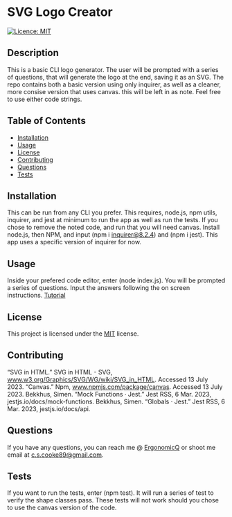 # SVG Logo Creator
  [![Licence: MIT](https://img.shields.io/badge/License-MIT-yellow.svg)](https://opensource.org/licenses/MIT)

  ## Description
  This is a basic CLI logo generator. The user will be prompted with a series of questions, that will generate the logo at the end, saving it as an SVG. The repo contains both a basic version using only inquirer, as well as a cleaner, more consise version that uses canvas. this will be left in as note. Feel free to use either code strings.
  
  ## Table of Contents
  - [Installation](#installation)
  - [Usage](#usage)
  - [License](#license)
  - [Contributing](#contributing)
  - [Questions](#questions)
  - [Tests](#tests)
  
  ## Installation
  This can be run from any CLI you prefer. This requires, node.js, npm utils, inquirer, and jest at minimum to run the app as well as run the tests. If you chose to remove the noted code, and run that you will need canvas. Install node.js, then NPM, and input (npm i inquirer@8.2.4) and (npm i jest). This app uses a specific version of inquirer for now. 
  
  ## Usage
  Inside your prefered code editor, enter (node index.js). You will be prompted a series of questions. Input the answers following the on screen instructions. 
  [Tutorial](https://youtu.be/5M-ai6QugVQ "Tutorial Video")
  
  ## License
 This project is licensed under the [MIT](https://opensource.org/licenses/MIT) license.
  
  ## Contributing
 “SVG in HTML.” SVG in HTML - SVG, www.w3.org/Graphics/SVG/WG/wiki/SVG_in_HTML. Accessed 13 July 2023. 
 “Canvas.” Npm, www.npmjs.com/package/canvas. Accessed 13 July 2023. 
  Bekkhus, Simen. “Mock Functions · Jest.” Jest RSS, 6 Mar. 2023, jestjs.io/docs/mock-functions. 
  Bekkhus, Simen. “Globals · Jest.” Jest RSS, 6 Mar. 2023, jestjs.io/docs/api. 
  
  ## Questions
  If you have any questions, you can reach me @ [ErgonomicQ](https://github.com/ErgonomicQ) or shoot me email at c.s.cooke89@gmail.com.

  ## Tests
If you want to run the tests, enter (npm test). It will run a series of test to verify the shape classes pass. These tests will not work should you chose to use the canvas version of the code. 
